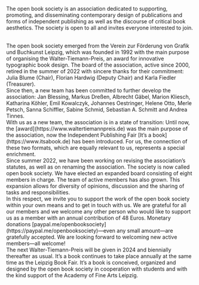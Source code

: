 The open book society is an association dedicated to supporting, promoting, and disseminating contemporary design of publications and forms of independent publishing as well as the discourse of critical book aesthetics. The society is open to all and invites everyone interested to join.

<br>
The open book society emerged from the Verein zur Förderung von Grafik und Buchkunst Leipzig, which was founded in 1992 with the main purpose of organising the Walter-Tiemann-Preis, an award for innovative typographic book design. The board of the association, active since 2000, retired in the summer of 2022 with sincere thanks for their commitment: Julia Blume (Chair), Florian Hardwig (Deputy Chair) and Karla Fiedler (Treasurer).  

<br>
Since then, a new team has been committed to further develop the association: Jan Blessing, Markus Dreßen, Albrecht Gäbel, Marion Kliesch, Katharina Köhler, Emil Kowalczyk, Johannes Oestringer, Helene Otto, Merle Petsch, Sanna Schiffler, Sabine Schmid, Sebastian A. Schmitt and Andrea Tinnes.  

<br>
With us as a new team, the association is in a state of transition: Until now, the [award](https://www.waltertiemannpreis.de) was the main purpose of the association, now the Independent Publishing Fair [It’s a book](https://www.itsabook.de) has been introduced. For us, the connection of these two formats, which are equally relevant to us, represents a special enrichment.  

<br>
Since summer 2022, we have been working on revising the association’s statutes, as well as on renaming the association. The society is now called open book society. We have elected an expanded board consisting of eight members in charge. The team of active members has also grown. This expansion allows for diversity of opinions, discussion and the sharing of tasks and responsibilities.  

<br>
In this respect, we invite you to support the work of the open book society within your own means and to get in touch with us. We are grateful for all our members and we welcome any other person who would like to support us as a member with an annual contribution of 48 Euros. Monetary donations [paypal.me/openbooksociety](https://paypal.me/openbooksociety)—even any small amount—are gratefully accepted. We are looking forward to welcoming new active members—all welcome!  

<br>
The next Walter-Tiemann-Preis will be given in 2024 and biennially thereafter as usual. It’s a book continues to take place annually at the same time as the Leipzig Book Fair. It’s a book is conceived, organized and designed by the open book society in cooperation with students and with the kind support of the Academy of Fine Arts Leipzig.
